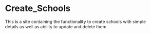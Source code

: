 # Create_Schools
This is a site containing the functionality to create schools with simple details as well as ability to update and delete them.
